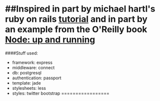 ##Inspired in part by michael hartl's ruby on rails [tutorial](http://ruby.railstutorial.org/book/ruby-on-rails-tutorial?version=3.2) and in part by an example from the O'Reilly book [Node: up and running](http://www.amazon.com/Node-Running-Scalable-Server-Side-JavaScript/dp/1449398588)
=================
####Stuff used:
- framework: express
- middleware: connect
- db: postgresql
- authentication: passport
- template: jade
- stylesheets: less
- styles: twitter bootstrap
=================

